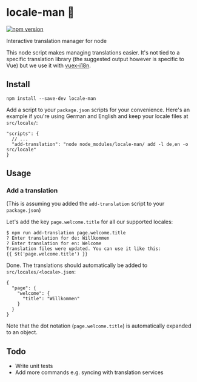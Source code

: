 # locale-man 👮
[![npm version](https://badge.fury.io/js/locale-man.svg)](https://badge.fury.io/js/locale-man)

Interactive translation manager for node

This node script makes managing translations easier. It's not tied to a specific translation library (the suggested output however is specific to Vue) but we use it with [vuex-i18n](https://github.com/dkfbasel/vuex-i18n).

## Install

```
npm install --save-dev locale-man
```

Add a script to your `package.json` scripts for your convenience. Here's an example if you're using German and English and keep your locale files at `src/locale/`:
```
"scripts": {
  // ...
  "add-translation": "node node_modules/locale-man/ add -l de,en -o src/locale"
}
```

## Usage

### Add a translation

(This is assuming you added the `add-translation` script to your `package.json`)

Let's add the key `page.welcome.title` for all our supported locales:

```
$ npm run add-translation page.welcome.title
? Enter translation for de: Willkommen
? Enter translation for en: Welcome
Translation files were updated. You can use it like this:
{{ $t('page.welcome.title') }}
```

Done. The translations should automatically be added to `src/locales/<locale>.json`:

```
{
  "page": {
    "welcome": {
      "title": "Willkommen"
    }
  }
}
```

Note that the dot notation (`page.welcome.title`) is automatically expanded to an object.

## Todo

* Write unit tests
* Add more commands e.g. syncing with translation services
